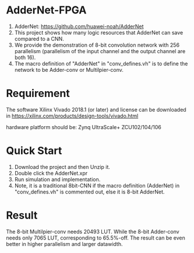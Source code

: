 # AdderNet-FPGA
1. AdderNet: https://github.com/huawei-noah/AdderNet
2. This project shows how many logic resources that AdderNet can save compared to a CNN.
3. We provide the demonstration of 8-bit convolution network with 256 parallelism (parallelism of the input channel and the output channel are both 16). 
4. The macro definition of "AdderNet" in "conv_defines.vh" is to define the network to be Adder-conv or Multilpier-conv.


# Requirement
The software Xilinx Vivado 2018.1 (or later) and license can be downloaded in 
https://xilinx.com/products/design-tools/vivado.html

hardware platform should be: Zynq UltraScale+ ZCU102/104/106


# Quick Start
1. Download the project and then Unzip it.
2. Double click the AdderNet.xpr
3. Run simulation and implementation.
4. Note, it is a traditional 8bit-CNN if the macro definition (AdderNet) in "conv_defines.vh" is commented out, else it is 8-bit AdderNet.

# Result
The 8-bit Multilpier-conv needs 20493 LUT.
While the 8-bit Adder-conv needs only 7065 LUT, corresponding to 65.5%-off.
The result can be even better in higher parallelism and larger datawidth.
